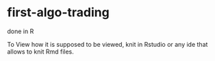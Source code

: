 # first-algo-trading
done in R

To View how it is supposed to be viewed, knit in Rstudio or any ide that allows to knit Rmd files.
